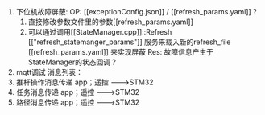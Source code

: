 1. 下位机故障屏蔽:
	OP:
	[[exceptionConfig.json]] / [[refresh_params.yaml]] ?
	1. 直接修改参数文件里的参数[[refresh_params.yaml]]
	2. 可以通过调用[[StateManager.cpp]]::Refresh [["refresh_statemanger_params"]] 服务来载入新的refresh_file [[refresh_params.yaml]] 来实现屏蔽
	Res:
		故障信息产生于StateManager的状态回调？
2. mqtt调试
	消息列表：
3. 推杆操作消息传递
	app；遥控
		--->STM32
4. 任务消息传递
	app；遥控
		--->STM32
5. 路径消息传递
	app；遥控
		--->STM32
		